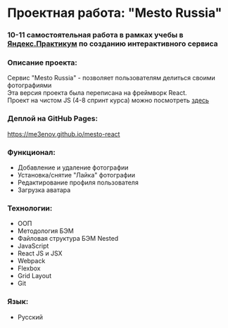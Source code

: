 # Проектная работа: "Mesto Russia"

### 10-11 самостоятельная работа в рамках учебы в [Яндекс.Практикум](https://praktikum.yandex.ru/profile/web/) по созданию интерактивного сервиса

### Описание проекта:

Сервис "Mesto Russia" - позволяет пользователям делиться своими фотографиями<br>
Эта версия проекта была переписана на фреймворк React.<br>
Проект на чистом JS (4-8 спринт курса) можно посмотреть [здесь](https://github.com/me3enov/mesto)

### Деплой на GitHub Pages:

https://me3enov.github.io/mesto-react

### Функционал:

* Добавление и удаление фотографии
* Установка/снятие "Лайка" фотографии
* Редактирование профиля пользователя
* Загрузка аватара

### Технологии:

* ООП
* Методология БЭМ
* Файловая структура БЭМ Nested
* JavaScript
* React JS и JSX
* Webpack
* Flexbox
* Grid Layout
* Git

### Язык:

* Русский